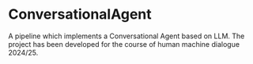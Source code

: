 # ConversationalAgent
A pipeline which implements a Conversational Agent based on LLM. The project has been developed for the course of human machine dialogue 2024/25.
